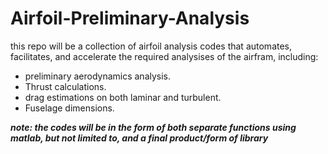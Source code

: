 # Airfoil-Preliminary-Analysis
this repo will be a collection of airfoil analysis codes that automates, facilitates, and accelerate the required analysises of the airfram, including: 
+ preliminary aerodynamics analysis.
+ Thrust calculations.
+ drag estimations on both laminar and turbulent.
+ Fuselage dimensions.

***note: the codes will be in the form of both separate functions using matlab, but not limited to, and a final product/form of library***
